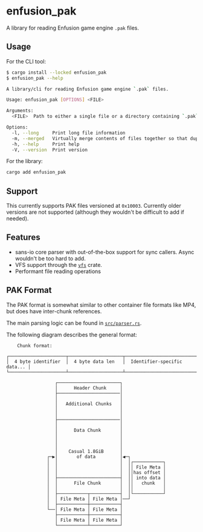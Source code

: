 # enfusion_pak

A library for reading Enfusion game engine `.pak` files.

## Usage

For the CLI tool:

```sh
$ cargo install --locked enfusion_pak
$ enfusion_pak --help

A library/cli for reading Enfusion game engine `.pak` files.

Usage: enfusion_pak [OPTIONS] <FILE>

Arguments:
  <FILE>  Path to either a single file or a directory containing `.pak` files

Options:
  -l, --long     Print long file information
  -m, --merged   Virtually merge contents of files together so that duplicate directories across multiple `.pak` files are treated as a single filesystem entry
  -h, --help     Print help
  -V, --version  Print version
```


For the library:

```sh
cargo add enfusion_pak
```

## Support

This currently supports PAK files versioned at `0x10003`. Currently older versions are not supported (although they wouldn't be difficult to add if needed).

## Features

- sans-io core parser with out-of-the-box support for sync callers. Async wouldn't be too hard to add.
- VFS support through the [`vfs`](https://docs.rs/vfs/latest/vfs/) crate.
- Performant file reading operations

## PAK Format

The PAK format is somewhat similar to other container file formats like MP4, but does have inter-chunk references.

The main parsing logic can be found in [`src/parser.rs`](src/parser.rs).

The following diagram describes the general format:

```text
    Chunk format:

┌─────────────────────┬────────────────────┬──────────────────────────────┐
│  4 byte identifier  │  4 byte data len   │  Identifier-specific data... │
└─────────────────────┴────────────────────┴──────────────────────────────┘

                  ┌───────────────────────┐
                  │      Header Chunk     │
                  ├───────────────────────│
                  │                       │
                  │   Additional Chunks   │
                  │                       │
                  │                       │
                  ├───────────────────────│
                  │                       │
                  │      Data Chunk       │
                  │                       │
                  │                       │
                  │                       │
                  │    Casual 1.8GiB      │
               ┌─▶│       of data         │◀─┐
               │  │                       │  │┌───────────┐
               │  │                       │  ││ File Meta │
               │  │                       │  ││has offset │
               │  ├───────────────────────┤  ││ into data │
               │  │      File Chunk       │  ││   chunk   │
               │  │                       │  ││           │
               │  ├───────────┬───────────┤  │└───────────┘
               │  │ File Meta │ File Meta │──┘
               │  ├───────────┼───────────┤
               └──│ File Meta │ File Meta │
                  ├───────────┼───────────┤
                  │ File Meta │ File Meta │
                  └───────────┴───────────┘
```
